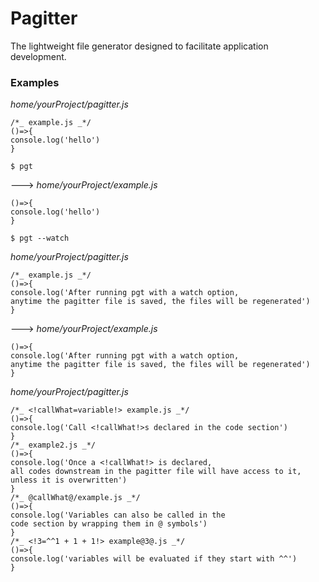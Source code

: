 # Pagitter

The lightweight file generator designed to facilitate application development.

### Examples

*home/yourProject/pagitter.js*
````
/*_ example.js _*/
()=>{
console.log('hello')
}
````
````
$ pgt
````
--->
*home/yourProject/example.js*
````
()=>{
console.log('hello')
}
````
````
$ pgt --watch
````
*home/yourProject/pagitter.js*
````
/*_ example.js _*/
()=>{
console.log('After running pgt with a watch option, 
anytime the pagitter file is saved, the files will be regenerated')
}
````
--->
*home/yourProject/example.js*
````
()=>{
console.log('After running pgt with a watch option, 
anytime the pagitter file is saved, the files will be regenerated')
}
````
*home/yourProject/pagitter.js*
````
/*_ <!callWhat=variable!> example.js _*/
()=>{
console.log('Call <!callWhat!>s declared in the code section')
}
/*_ example2.js _*/
()=>{
console.log('Once a <!callWhat!> is declared, 
all codes downstream in the pagitter file will have access to it, 
unless it is overwritten')
}
/*_ @callWhat@/example.js _*/
()=>{
console.log('Variables can also be called in the 
code section by wrapping them in @ symbols')
}
/*_ <!3=^^1 + 1 + 1!> example@3@.js _*/
()=>{
console.log('variables will be evaluated if they start with ^^')
}
````